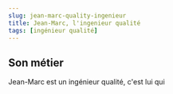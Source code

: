 ```yaml
---
slug: jean-marc-quality-ingenieur
title: Jean-Marc, l'ingenieur qualité
tags: [ingénieur qualité]
---
```


## Son métier  

Jean-Marc est un ingénieur qualité, c'est lui qui 